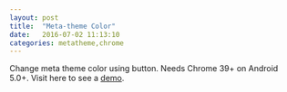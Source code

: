 ```yaml
---
layout: post
title:  "Meta-theme Color"
date:   2016-07-02 11:13:10
categories: metatheme,chrome
---
```

Change meta theme color using button. Needs Chrome 39+ on Android 5.0+. Visit here to see a [demo](https://nikhilnayak98.github.io/meta-theme-colorchange/).
